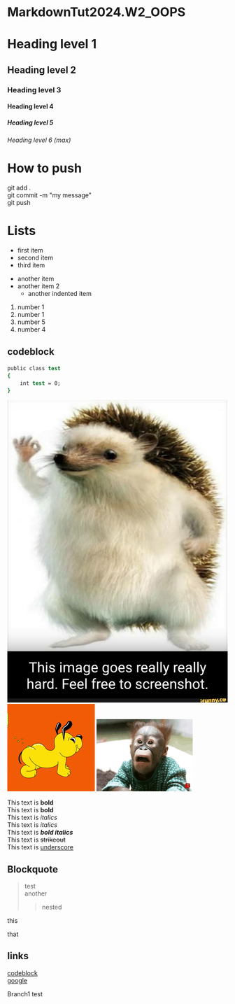 # MarkdownTut2024.W2_OOPS
	
# Heading level 1

## Heading level 2

### Heading level 3

#### Heading level 4

##### Heading level 5

###### Heading level 6 (max)


# How to push
git add . <br>
git commit -m "my message" <br>
git push <br>

# Lists
- first item
- second item
- third item

* another item
* another item 2
	* another indented item

1. number 1
1. number 1
5. number 5
420. number 4

## codeblock

``` csh
public class test
{
	int test = 0;
}
```

![Really Good Image](ReallyGoodImage.jpg)
![Really Good Gif](doggy.gif)
![Another One](monkey-images.gif)

This text is **bold** <br>
This text is __bold__ <br>
This text is *italics* <br>
This text is _italics_ <br>
This text is ***bold italics*** <br>
This text is ~~strikeout~~ <br>
This text is <ins> underscore </ins>

## Blockquote

> test <br>
> another
>> nested

<p> this </p>
<p> that </p>

## links
[codeblock](#codeblock)<br>
[google](http://google.com)

Branch1 test